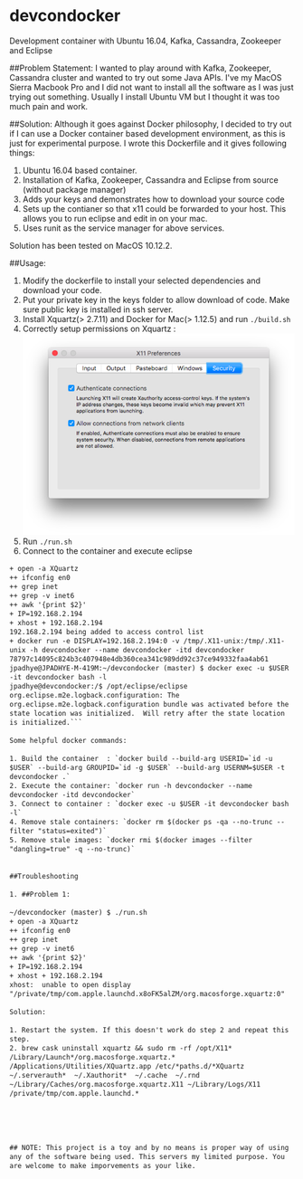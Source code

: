 # devcondocker
Development container with Ubuntu 16.04, Kafka, Cassandra, Zookeeper and Eclipse

##Problem Statement: 
I wanted to play around with Kafka, Zookeeper, Cassandra cluster and wanted to try out some Java APIs. I've my MacOS Sierra Macbook Pro and I did not want to install all the software as I was just trying out something. Usually I install Ubuntu VM but I thought it was too much pain and work. 

##Solution: 
Although it goes against Docker philosophy, I decided to try out if I can use a Docker container based development environment, as this is just for experimental purpose. I wrote this Dockerfile and it gives following things:

1. Ubuntu 16.04 based container.
2. Installation of Kafka, Zookeeper, Cassandra and Eclipse from source (without package manager)
3. Adds your keys and demonstrates how to download your source code
4. Sets up the contianer so that x11 could be forwarded to your host. This allows you to run eclipse and edit in on your mac.
5. Uses runit as the service manager for above services.

Solution has been tested on MacOS 10.12.2.

##Usage: 
1. Modify the dockerfile to install your selected dependencies and download your code.
2. Put your private key in the keys folder to allow download of code. Make sure public key is installed in ssh server.
3. Install Xquartz(> 2.7.11) and Docker for Mac(> 1.12.5) and run `./build.sh` 
4. Correctly setup permissions on Xquartz :
   ![XQuartz Preferences](/docs/xquartz.png)
5. Run `./run.sh`
6. Connect to the container and execute eclipse
```jpadhye@JPADHYE-M-419M:~/devcondocker (master) $ ./run.sh 
+ open -a XQuartz
++ ifconfig en0
++ grep inet
++ grep -v inet6
++ awk '{print $2}'
+ IP=192.168.2.194
+ xhost + 192.168.2.194
192.168.2.194 being added to access control list
+ docker run -e DISPLAY=192.168.2.194:0 -v /tmp/.X11-unix:/tmp/.X11-unix -h devcondocker --name devcondocker -itd devcondocker
78797c14095c824b3c407948e4db360cea341c989dd92c37ce949332faa4ab61
jpadhye@JPADHYE-M-419M:~/devcondocker (master) $ docker exec -u $USER -it devcondocker bash -l
jpadhye@devcondocker:/$ /opt/eclipse/eclipse 
org.eclipse.m2e.logback.configuration: The org.eclipse.m2e.logback.configuration bundle was activated before the state location was initialized.  Will retry after the state location is initialized.```

Some helpful docker commands:

1. Build the container  : `docker build --build-arg USERID=`id -u $USER` --build-arg GROUPID=`id -g $USER` --build-arg USERNM=$USER -t devcondocker .`
2. Execute the container: `docker run -h devcondocker --name devcondocker -itd devcondocker`
3. Connect to container : `docker exec -u $USER -it devcondocker bash -l`
4. Remove stale containers: `docker rm $(docker ps -qa --no-trunc --filter "status=exited")`
5. Remove stale images: `docker rmi $(docker images --filter "dangling=true" -q --no-trunc)`


##Troubleshooting

1. ##Problem 1: 

~/devcondocker (master) $ ./run.sh 
+ open -a XQuartz
++ ifconfig en0
++ grep inet
++ grep -v inet6
++ awk '{print $2}'
+ IP=192.168.2.194
+ xhost + 192.168.2.194
xhost:  unable to open display "/private/tmp/com.apple.launchd.x8oFK5alZM/org.macosforge.xquartz:0"

Solution: 

1. Restart the system. If this doesn't work do step 2 and repeat this step.
2. brew cask uninstall xquartz && sudo rm -rf /opt/X11* /Library/Launch*/org.macosforge.xquartz.* /Applications/Utilities/XQuartz.app /etc/*paths.d/*XQuartz  ~/.serverauth*  ~/.Xauthorit*  ~/.cache  ~/.rnd  ~/Library/Caches/org.macosforge.xquartz.X11 ~/Library/Logs/X11 /private/tmp/com.apple.launchd.* 




	
## NOTE: This project is a toy and by no means is proper way of using any of the software being used. This servers my limited purpose. You are welcome to make imporvements as your like.
